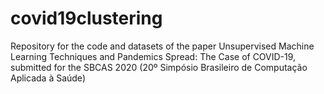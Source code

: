 # covid19clustering
Repository for the code and datasets of the paper Unsupervised Machine Learning Techniques and Pandemics Spread: The Case of COVID-19, submitted for the SBCAS 2020 (20º Simpósio Brasileiro de Computação Aplicada à Saúde)
